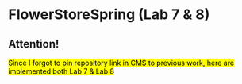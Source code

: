 # FlowerStoreSpring (Lab 7 & 8)

## Attention!

<mark>Since I forgot to pin repository link in CMS to previous work,
here are implemented both Lab 7 & Lab 8</mark>

